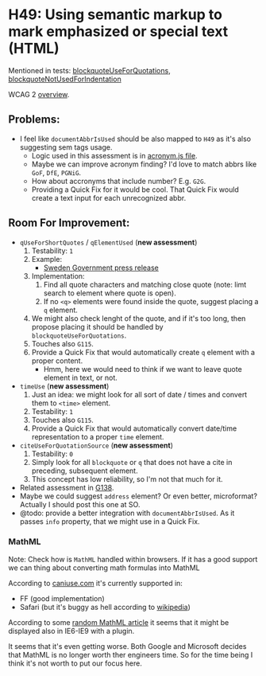 
# H49: Using semantic markup to mark emphasized or special text (HTML)

Mentioned in tests: [blockquoteUseForQuotations](https://github.com/quailjs/quail/blob/2.2.15/src/js/custom/blockquoteUseForQuotations.js), [blockquoteNotUsedForIndentation](https://github.com/quailjs/quail/blob/2.2.15/src/js/custom/blockquoteNotUsedForIndentation.js)

WCAG 2 [overview](http://www.w3.org/TR/2015/NOTE-WCAG20-TECHS-20150226/H49).

## Problems:

* I feel like `documentAbbrIsUsed` should be also mapped to `H49` as it's also suggesting sem tags usage.
	* Logic used in this assessment is in [acronym.js file](https://github.com/quailjs/quail/blob/2.2.15/src/js/components/acronym.js).
	* Maybe we can improve acronym finding? I'd love to match abbrs like `GoF`, `DfE`, `PGNiG`.
	* How about accronyms that include number? E.g. `G2G`.
	* Providing a Quick Fix for it would be cool. That Quick Fix would create a text input for each unrecognized abbr.

## Room For Improvement:

* `qUseForShortQuotes` / `qElementUsed` (**new assessment**)
	1. Testability: `1`
	1. Example:
		* [Sweden Government press release](http://www.government.se/sb/d/18308/a/250170)
	1. Implementation:
		1. Find all quote characters and matching close quote (note: limt search to element where quote is open).
		1. If no `<q>` elements were found inside the quote, suggest placing a `q` element.
	1. We might also check lenght of the quote, and if it's too long, then propose placing it should be handled by `blockquoteUseForQuotations`.
	1. Touches also `G115`.
	1. Provide a Quick Fix that would automatically create `q` element with a proper content.
		* Hmm, here we would need to think if we want to leave quote element in text, or not.
* `timeUse` (**new assessment**)
	1. Just an idea: we might look for all sort of date / times and convert them to `<time>` element.
	1. Testability: `1`
	1. Touches also `G115`.
	1. Provide a Quick Fix that would automatically convert date/time representation to a proper `time` element.
* `citeUseForQuotationSource` (**new assessment**)
	1. Testability: `0`
	1. Simply look for all `blockquote` or `q` that does not have a cite in preceding, subsequent element.
	1. This concept has low reliability, so I'm not that much for it.
* Related assessment in [G138](G138.md).
* Maybe we could suggest `address` element? Or even better, microformat? Actually I should post this one at SO.
* @todo: provide a better integration with `documentAbbrIsUsed`. As it passes `info` property, that we might use in a Quick Fix.

### MathML

Note: Check how is `MathML` handled within browsers. If it has a good support we can thing about converting math formulas into MathML

According to [caniuse.com](http://caniuse.com/#feat=mathml) it's currently supported in:

* FF (good implementation)
* Safari (but it's buggy as hell according to [wikipedia](http://en.wikipedia.org/wiki/MathML#Web_browsers))

According to some [random MathML article](https://www.dessci.com/en/products/mathplayer/tech/MathMLinHTML5.htm) it seems that it might be displayed also in IE6-IE9 with a plugin.

It seems that it's even getting worse. Both Google and Microsoft decides that MathML is no longer worth ther engineers time. So for the time being I think it's not worth to put our focus here.